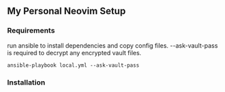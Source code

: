## My Personal Neovim Setup

### Requirements
run ansible to install dependencies and copy config files. --ask-vault-pass is required to decrypt any encrypted vault files.
```
ansible-playbook local.yml --ask-vault-pass
```

### Installation
